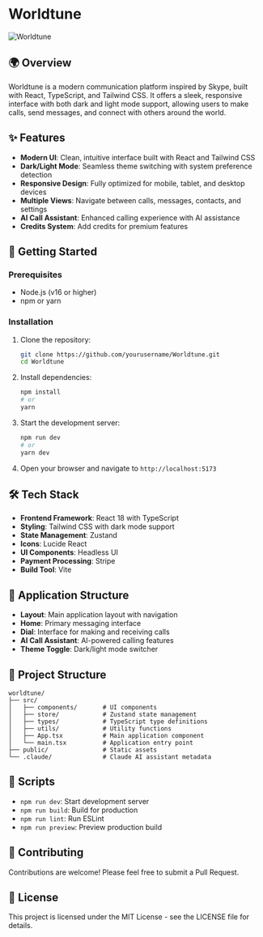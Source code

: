 # Worldtune

![Worldtune](https://images.unsplash.com/photo-1516280440614-37939bbacd81?ixlib=rb-4.0.3&auto=format&fit=crop&w=1200&q=80)

## 🌍 Overview

Worldtune is a modern communication platform inspired by Skype, built with React, TypeScript, and Tailwind CSS. It offers a sleek, responsive interface with both dark and light mode support, allowing users to make calls, send messages, and connect with others around the world.

## ✨ Features

- **Modern UI**: Clean, intuitive interface built with React and Tailwind CSS
- **Dark/Light Mode**: Seamless theme switching with system preference detection
- **Responsive Design**: Fully optimized for mobile, tablet, and desktop devices
- **Multiple Views**: Navigate between calls, messages, contacts, and settings
- **AI Call Assistant**: Enhanced calling experience with AI assistance
- **Credits System**: Add credits for premium features

## 🚀 Getting Started

### Prerequisites

- Node.js (v16 or higher)
- npm or yarn

### Installation

1. Clone the repository:
   ```bash
   git clone https://github.com/yourusername/Worldtune.git
   cd Worldtune
   ```

2. Install dependencies:
   ```bash
   npm install
   # or
   yarn
   ```

3. Start the development server:
   ```bash
   npm run dev
   # or
   yarn dev
   ```

4. Open your browser and navigate to `http://localhost:5173`

## 🛠️ Tech Stack

- **Frontend Framework**: React 18 with TypeScript
- **Styling**: Tailwind CSS with dark mode support
- **State Management**: Zustand
- **Icons**: Lucide React
- **UI Components**: Headless UI
- **Payment Processing**: Stripe
- **Build Tool**: Vite

## 📱 Application Structure

- **Layout**: Main application layout with navigation
- **Home**: Primary messaging interface
- **Dial**: Interface for making and receiving calls
- **AI Call Assistant**: AI-powered calling features
- **Theme Toggle**: Dark/light mode switcher

## 🧩 Project Structure

```
worldtune/
├── src/
│   ├── components/       # UI components
│   ├── store/            # Zustand state management
│   ├── types/            # TypeScript type definitions
│   ├── utils/            # Utility functions
│   ├── App.tsx           # Main application component
│   └── main.tsx          # Application entry point
├── public/               # Static assets
└── .claude/              # Claude AI assistant metadata
```

## 📝 Scripts

- `npm run dev`: Start development server
- `npm run build`: Build for production
- `npm run lint`: Run ESLint
- `npm run preview`: Preview production build

## 🤝 Contributing

Contributions are welcome! Please feel free to submit a Pull Request.

## 📄 License

This project is licensed under the MIT License - see the LICENSE file for details. 

